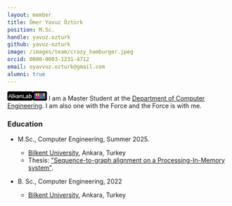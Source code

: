 ```yaml
---
layout: member
title: Ömer Yavuz Öztürk
position: M.Sc. 
handle: yavuz.ozturk
github: yavuz-ozturk
image: /images/team/crazy_hamburger.jpeg
orcid: 0000-0003-1231-4712
email: oyavvuz.ozturk@gmail.com
alumni: true
---
```


<img style="height:1.5em;" src="/images/team/ÖYÖ.png?raw=true"/> I am a Master Student at the [Department of Computer Engineering](http://www.cs.bilkent.edu.tr/). I am also one with the Force and the Force is with me.

### Education

- M.Sc., Computer Engineering, Summer 2025.
  - [Bilkent University](http://www.cs.bilkent.edu.tr/), Ankara, Turkey
  - Thesis:  ["Sequence-to-graph alignment on a Processing-In-Memory system"]().

- B. Sc., Computer Engineering, 2022
  - [Bilkent University](http://www.cs.bilkent.edu.tr/), Ankara, Turkey



